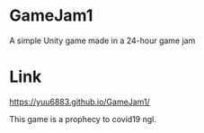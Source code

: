 # GameJam1
A simple Unity game made in a 24-hour game jam

# Link
https://yuu6883.github.io/GameJam1/

This game is a prophecy to covid19 ngl.
